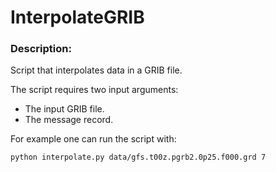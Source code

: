 # InterpolateGRIB

### Description:

Script that interpolates data in a GRIB file. 

The script requires two input arguments:

- The input GRIB file.
- The message record.

For example one can run the script with:

`python interpolate.py data/gfs.t00z.pgrb2.0p25.f000.grd 7`
